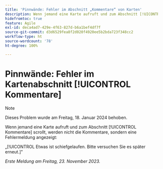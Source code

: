 ```yaml
---
title: 'Pinnwände: Fehler im Abschnitt „Kommentare“ von Karten'
description: Wenn jemand eine Karte aufruft und zum Abschnitt [!UICONTROL Kommentare] scrollt, werden nicht die Kommentare, sondern eine Fehlermeldung angezeigt.
hidefromtoc: true
feature: Agile
exl-id: deca4ad7-429e-4f63-827d-b6a1bef4df7f
source-git-commit: d3d6529fea8f2d020f4920ee5b2bda723f348cc2
workflow-type: ht
source-wordcount: '78'
ht-degree: 100%

---
```


# Pinnwände: Fehler im Kartenabschnitt [!UICONTROL Kommentare]

>[!NOTE]
>
>Dieses Problem wurde am Freitag, 18. Januar 2024 behoben.

Wenn jemand eine Karte aufruft und zum Abschnitt [!UICONTROL Kommentare] scrollt, werden nicht die Kommentare, sondern eine Fehlermeldung angezeigt:

„[!UICONTROL Etwas ist schiefgelaufen. Bitte versuchen Sie es später erneut.]&quot;

_Erste Meldung am Freitag, 23. November 2023._
